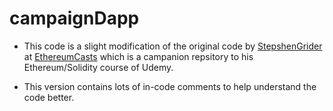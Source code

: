 # campaignDapp

* This code is a slight modification of the original code by [StepshenGrider](https://github.com/StephenGrider) at [EthereumCasts](https://github.com/StephenGrider/EthereumCasts) which is a campanion repsitory to his Ethereum/Solidity course of Udemy.

* This version contains lots of in-code comments to help understand the code better.
